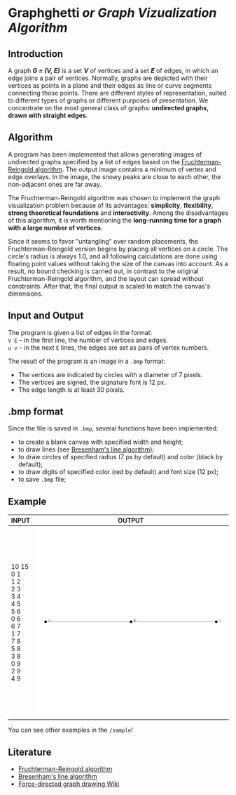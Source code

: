 # Graphghetti _or Graph Vizualization Algorithm_ 
## Introduction
A graph **_G = (V, E)_** is a set **_V_** of vertices and a set **_E_** of edges, in which an edge joins a pair of vertices. Normally, graphs are depicted with their vertices as points in a plane and their edges as line or curve segments connecting those points. There are different styles of representation, suited to different types of graphs or different purposes of presentation. We concentrate on the most general class of graphs: **undirected graphs, drawn with straight edges**.

## Algorithm
A program has been implemented that allows generating images of undirected graphs specified by a list of edges based on the [Fruchterman-Reingold algorithm](https://reingold.co/force-directed.pdf).
The output image contains a minimum of vertex and edge overlays. In the image, the snowy peaks are close to each other, the non-adjacent ones are far away.

The Fruchterman-Reingold algorithm was chosen to implement the graph visualization problem because of its advantages: **simplicity**, **flexibility**, **strong theoretical foundations** and **interactivity**. Among the disadvantages of this algorithm, it is worth mentioning the **long-running time for a graph with a large number of vertices**.

Since it seems to favor "untangling" over random placements, the Fruchterman-Reingold version begins by placing all vertices on a circle. The circle's radius is always 1.0, and all following calculations are done using floating point values without taking the size of the canvas into account. As a result, no bound checking is carried out, in contrast to the original Fruchterman-Reingold algorithm, and the layout can spread without constraints. After that, the final output is scaled to match the canvas's dimensions.

## Input and Output
The program is given a list of edges in the format: <br> 
`V E` – in the first line, the number of vertices and edges. <br>
`u v` – in the next `E` lines, the edges are set as pairs of vertex numbers.

The result of the program is an image in a `.bmp` format:
- The vertices are indicated by circles with a diameter of 7 pixels.
- The vertices are signed, the signature font is 12 px.
- The edge length is at least 30 pixels.

## .bmp format
Since the file is saved in `.bmp`, several functions have been implemented:
- to create a blank canvas with specified width and height;
- to draw lines (see [Bresenham's line algorithm](https://en.wikipedia.org/wiki/Bresenham%27s_line_algorithm));
- to draw circles of specified radius (7 px by default) and color (black by default);
- to draw digits of specified color (red by default) and font size (12 px);
- to save `.bmp` file;

## Example
| **INPUT**                                                                                                                                          | **OUTPUT**                                                                       |
|----------------------------------------------------------------------------------------------------------------------------------------------------|----------------------------------------------------------------------------------|
| 10 15 <br> 0 1 <br> 1 2 <br> 2 3 <br> 3 4 <br> 4 5 <br> 5 6 <br> 0 6 <br> 6 7 <br> 1 7 <br> 7 8 <br> 5 8 <br> 3 8 <br> 0 9 <br> 2 9 <br> 4 9       | ![](https://github.com/virogg/graphghetti/blob/main/samples/graph1.gif?raw=true) |

You can see other examples in the `/sample`!

## Literature
- [Fruchterman-Reingold algorithm](https://reingold.co/force-directed.pdf)
- [Bresenham's line algorithm](https://en.wikipedia.org/wiki/Bresenham%27s_line_algorithm)
- [Force-directed graph drawing Wiki](https://en.wikipedia.org/wiki/Force-directed_graph_drawing)